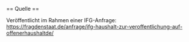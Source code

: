 == Quelle ==

Veröffentlicht im Rahmen einer IFG-Anfrage: 
https://fragdenstaat.de/anfrage/ifg-haushalt-zur-veroffentlichung-auf-offenerhaushaltde/